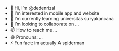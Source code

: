 - 👋 Hi, I’m @dedenrizal
- 👀 I’m interested in mobile app and website
- 🌱 I’m currently learning universitas suryakancana
- 💞️ I’m looking to collaborate on ...
- 📫 How to reach me ...
- 😄 Pronouns: ...
- ⚡ Fun fact: im actually A spiderman 

<!---
dedenrizal/dedenrizal is a ✨ special ✨ repository because its `README.md` (this file) appears on your GitHub profile.
You can click the Preview link to take a look at your changes.
--->
